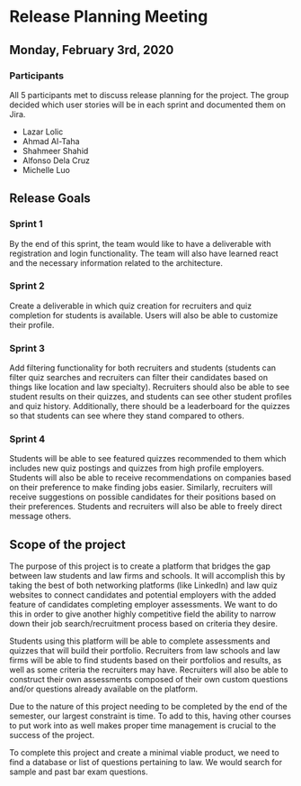 # Release Planning Meeting

## Monday, February 3rd, 2020

### Participants

All 5 participants met to discuss release planning for the project. The group decided which user stories will be in each sprint and documented them on Jira.

- Lazar Lolic
- Ahmad Al-Taha
- Shahmeer Shahid
- Alfonso Dela Cruz
- Michelle Luo

## Release Goals

### Sprint 1

By the end of this sprint, the team would like to have a deliverable with registration and login functionality. The team will also have learned react and the necessary information related to the architecture.

### Sprint 2

Create a deliverable in which quiz creation for recruiters and quiz completion for students is available. Users will also be able to customize their profile.

### Sprint 3

Add filtering functionality for both recruiters and students (students can filter quiz searches and recruiters can filter their candidates based on things like location and law specialty). Recruiters should also be able to see student results on their quizzes, and students can see other student profiles and quiz history. Additionally, there should be a leaderboard for the quizzes so that students can see where they stand compared to others.

### Sprint 4

Students will be able to see featured quizzes recommended to them which includes new quiz postings and quizzes from high profile employers. Students will also be able to receive recommendations on companies based on their preference to make finding jobs easier. Similarly, recruiters will receive suggestions on possible candidates for their positions based on their preferences. Students and recruiters will also be able to freely direct message others.

## Scope of the project
The purpose of this project is to create a platform that bridges the gap between law students and law firms and schools. It will accomplish this by taking the best of both networking platforms (like LinkedIn) and law quiz websites to connect candidates and potential employers with the added feature of candidates completing employer assessments. We want to do this in order to give another highly competitive field the ability to narrow down their job search/recruitment process based on criteria they desire.

Students using this platform will be able to complete assessments and quizzes that will build their portfolio. Recruiters from law schools and law firms will be able to find students based on their portfolios and results, as well as some criteria the recruiters may have. Recruiters will also be able to construct their own assessments composed of their own custom questions and/or questions already available on the platform.

Due to the nature of this project needing to be completed by the end of the semester, our largest constraint is time. To add to this, having other courses to put work into as well makes proper time management is crucial to the success of the project.

To complete this project and create a minimal viable product, we need to find a database or list of questions pertaining to law. We would search for sample and past bar exam questions.
